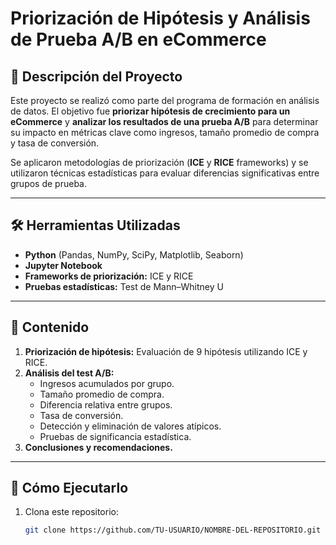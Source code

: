 # Priorización de Hipótesis y Análisis de Prueba A/B en eCommerce

## 📌 Descripción del Proyecto
Este proyecto se realizó como parte del programa de formación en análisis de datos. El objetivo fue **priorizar hipótesis de crecimiento para un eCommerce** y **analizar los resultados de una prueba A/B** para determinar su impacto en métricas clave como ingresos, tamaño promedio de compra y tasa de conversión.

Se aplicaron metodologías de priorización (**ICE** y **RICE** frameworks) y se utilizaron técnicas estadísticas para evaluar diferencias significativas entre grupos de prueba.

---

## 🛠️ Herramientas Utilizadas
- **Python** (Pandas, NumPy, SciPy, Matplotlib, Seaborn)
- **Jupyter Notebook**
- **Frameworks de priorización:** ICE y RICE
- **Pruebas estadísticas:** Test de Mann–Whitney U

---

## 📂 Contenido
1. **Priorización de hipótesis:** Evaluación de 9 hipótesis utilizando ICE y RICE.
2. **Análisis del test A/B:**
   - Ingresos acumulados por grupo.
   - Tamaño promedio de compra.
   - Diferencia relativa entre grupos.
   - Tasa de conversión.
   - Detección y eliminación de valores atípicos.
   - Pruebas de significancia estadística.
3. **Conclusiones y recomendaciones.**

---

## 🚀 Cómo Ejecutarlo
1. Clona este repositorio:
   ```bash
   git clone https://github.com/TU-USUARIO/NOMBRE-DEL-REPOSITORIO.git
